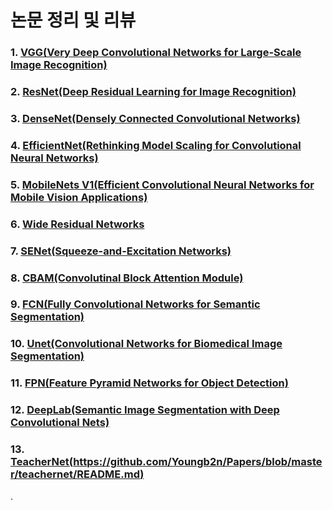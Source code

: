 # 논문 정리 및 리뷰 
  

### 1. [VGG(Very Deep Convolutional Networks for Large-Scale Image Recognition)](https://github.com/Youngb2n/Papers/blob/master/vggpaper/README.md)   
### 2. [ResNet(Deep Residual Learning for Image Recognition)](https://github.com/Youngb2n/Papers/blob/master/resnetpaper/README.md)   
### 3. [DenseNet(Densely Connected Convolutional Networks)](https://github.com/Youngb2n/Papers/blob/master/densenetpaper/README.md)
### 4. [EfficientNet(Rethinking Model Scaling for Convolutional Neural Networks)](https://github.com/Youngb2n/Papers/blob/master/efficientnetpaper/README.md)
### 5. [MobileNets V1(Efficient Convolutional Neural Networks for Mobile Vision Applications)](https://github.com/Youngb2n/Papers/blob/master/mobilenetv1/README.md)
### 6. [Wide Residual Networks](https://github.com/Youngb2n/Papers/blob/master/wideresnet/README.md)
### 7. [SENet(Squeeze-and-Excitation Networks)](https://github.com/Youngb2n/Papers/blob/master/senet/Squeeze-and-Excitation_Net.md)
### 8. [CBAM(Convolutinal Block Attention Module)](https://github.com/Youngb2n/Papers/blob/master/Cbam/README.md)
### 9. [FCN(Fully Convolutional Networks for Semantic Segmentation)](https://github.com/Youngb2n/Papers/blob/master/FCN/README.md) 
### 10. [Unet(Convolutional Networks for Biomedical Image Segmentation)](https://github.com/Youngb2n/Papers/tree/master/Unet/README.md)
### 11. [FPN(Feature Pyramid Networks for Object Detection)](https://github.com/Youngb2n/Papers/blob/master/FPN/README.md)
### 12. [DeepLab(Semantic Image Segmentation with Deep Convolutional Nets)](https://github.com/Youngb2n/Papers/blob/master/deeplab/README.md)
### 13. [TeacherNet(https://github.com/Youngb2n/Papers/blob/master/teachernet/README.md)](https://github.com/Youngb2n/Papers/blob/master/teachernet/README.md)
.

